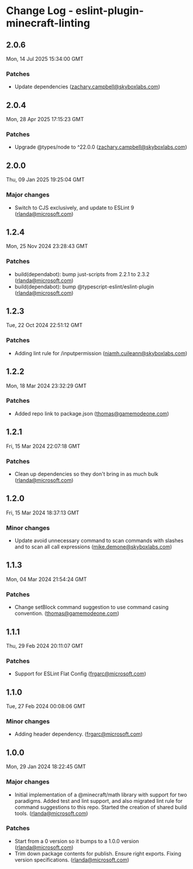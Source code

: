 # Change Log - eslint-plugin-minecraft-linting

<!-- This log was last generated on Mon, 14 Jul 2025 15:34:00 GMT and should not be manually modified. -->

<!-- Start content -->

## 2.0.6

Mon, 14 Jul 2025 15:34:00 GMT

### Patches

- Update dependencies (zachary.campbell@skyboxlabs.com)

## 2.0.4

Mon, 28 Apr 2025 17:15:23 GMT

### Patches

- Upgrade @types/node to ^22.0.0 (zachary.campbell@skyboxlabs.com)

## 2.0.0

Thu, 09 Jan 2025 19:25:04 GMT

### Major changes

- Switch to CJS exclusively, and update to ESLint 9 (rlanda@microsoft.com)

## 1.2.4

Mon, 25 Nov 2024 23:28:43 GMT

### Patches

- build(dependabot): bump just-scripts from 2.2.1 to 2.3.2 (rlanda@microsoft.com)
- build(dependabot): bump @typescript-eslint/eslint-plugin (rlanda@microsoft.com)

## 1.2.3

Tue, 22 Oct 2024 22:51:12 GMT

### Patches

- Adding lint rule for /inputpermission (niamh.cuileann@skyboxlabs.com)

## 1.2.2

Mon, 18 Mar 2024 23:32:29 GMT

### Patches

- Added repo link to package.json (thomas@gamemodeone.com)

## 1.2.1

Fri, 15 Mar 2024 22:07:18 GMT

### Patches

- Clean up dependencies so they don't bring in as much bulk (rlanda@microsoft.com)

## 1.2.0

Fri, 15 Mar 2024 18:37:13 GMT

### Minor changes

- Update avoid unnecessary command to scan commands with slashes and to scan all call expressions (mike.demone@skyboxlabs.com)

## 1.1.3

Mon, 04 Mar 2024 21:54:24 GMT

### Patches

- Change setBlock command suggestion to use command casing convention. (thomas@gamemodeone.com)

## 1.1.1

Thu, 29 Feb 2024 20:11:07 GMT

### Patches

- Support for ESLint Flat Config (frgarc@microsoft.com)

## 1.1.0

Tue, 27 Feb 2024 00:08:06 GMT

### Minor changes

- Adding header dependency. (frgarc@microsoft.com)

## 1.0.0

Mon, 29 Jan 2024 18:22:45 GMT

### Major changes

- Initial implementation of a @minecraft/math library with support for two paradigms. Added test and lint support, and also migrated lint rule for command suggestions to this repo. Started the creation of shared build tools. (rlanda@microsoft.com)

### Patches

- Start from a 0 version so it bumps to a 1.0.0 version (rlanda@microsoft.com)
- Trim down package contents for publish. Ensure right exports. Fixing version specifications. (rlanda@microsoft.com)
